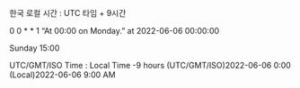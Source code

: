 한국 로컬 시간 : UTC 타임 + 9시간

0 0 \* \* 1
“At 00:00 on Monday.”
at 2022-06-06 00:00:00

Sunday 15:00

UTC/GMT/ISO Time : Local Time -9 hours
(UTC/GMT/ISO)2022-06-06 0:00
(Local)2022-06-06 9:00 AM

